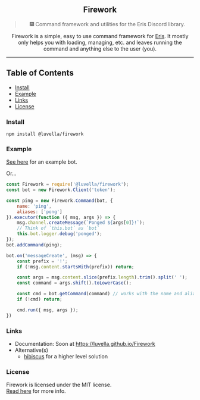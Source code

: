 <div align="center">
	<h2>Firework</h2>
	<blockquote align="center">🎆 Command framework and utilities for the Eris Discord library.</blockquote>
	<p>
    	Firework is a simple, easy to use command framework for <a href="https://abal.moe/Eris/">Eris</a>. It mostly only helps you with loading, managing, etc. and leaves running the command and anything else to the user (you). 
    	<hr>
	</p>
</div>

## Table of Contents
- [Install](#install)
- [Example](#example)
- [Links](#links)
- [License](#license) 

### Install 
`npm install @luvella/firework`

### Example
[See here](example/) for an example bot.  

Or...  
```js
const Firework = require('@luvella/firework');
const bot = new Firework.Client('token');

const ping = new Firework.Command(bot, {
	name: 'ping',
	aliases: ['pong']
}).executor(function ({ msg, args }) => {
	msg.channel.createMessage(`Ponged ${args[0]}!`);
	// Think of `this.bot` as `bot`
	this.bot.logger.debug('ponged');
});
bot.addCommand(ping);

bot.on('messageCreate', (msg) => {
	const prefix = '!';
	if (!msg.content.startsWith(prefix)) return;

	const args = msg.content.slice(prefix.length).trim().split(' ');
	const command = args.shift().toLowerCase();

	const cmd = bot.getCommand(command) // works with the name and aliases as well
	if (!cmd) return;

	cmd.run({ msg, args });
})
```

### Links
- Documentation: Soon at https://luvella.github.io/Firework
- Alternative(s)
  - [hibiscus](https://github.com/hibiscus-eris/hibiscus) for a higher level solution

### License
Firework is licensed under the MIT license.  
[Read here](LICENSE) for more info.
